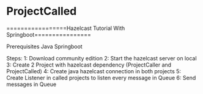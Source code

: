 # ProjectCalled

=================Hazelcast Tutorial With Springboot================

Prerequisites
Java 
Springboot

Steps:
1: Download community edition
2: Start the hazelcast server on local
3: Create 2 Project with hazelcast dependency (ProjectCaller and ProjectCalled)
4: Create java hazelcast connection in both projects
5: Create Listener in called projects to listen every message in Queue
6: Send messages in Queue 


